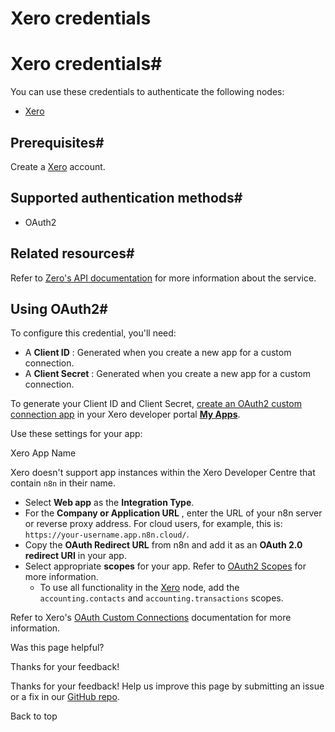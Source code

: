 # Xero credentials

[ ](https://github.com/n8n-io/n8n-docs/edit/main/docs/integrations/builtin/credentials/xero.md "Edit this page")

# Xero credentials#

You can use these credentials to authenticate the following nodes:

  * [Xero](../../app-nodes/n8n-nodes-base.xero/)



## Prerequisites#

Create a [Xero](https://www.xero.com/) account.

## Supported authentication methods#

  * OAuth2



## Related resources#

Refer to [Zero's API documentation](https://developer.xero.com/documentation/api/accounting/overview) for more information about the service.

## Using OAuth2#

To configure this credential, you'll need:

  * A **Client ID** : Generated when you create a new app for a custom connection.
  * A **Client Secret** : Generated when you create a new app for a custom connection.



To generate your Client ID and Client Secret, [create an OAuth2 custom connection app](https://developer.xero.com/documentation/guides/oauth2/custom-connections/) in your Xero developer portal [**My Apps**](https://developer.xero.com/app/manage).

Use these settings for your app:

Xero App Name

Xero doesn't support app instances within the Xero Developer Centre that contain `n8n` in their name.

  * Select **Web app** as the **Integration Type**.
  * For the **Company or Application URL** , enter the URL of your n8n server or reverse proxy address. For cloud users, for example, this is: `https://your-username.app.n8n.cloud/`.
  * Copy the **OAuth Redirect URL** from n8n and add it as an **OAuth 2.0 redirect URI** in your app.
  * Select appropriate **scopes** for your app. Refer to [OAuth2 Scopes](https://developer.xero.com/documentation/guides/oauth2/scopes/) for more information.
    * To use all functionality in the [Xero](../../app-nodes/n8n-nodes-base.xero/) node, add the `accounting.contacts` and `accounting.transactions` scopes.



Refer to Xero's [OAuth Custom Connections](https://developer.xero.com/documentation/guides/oauth2/custom-connections) documentation for more information.

Was this page helpful? 

Thanks for your feedback! 

Thanks for your feedback! Help us improve this page by submitting an issue or a fix in our [GitHub repo](https://github.com/n8n-io/n8n-docs). 

Back to top 

